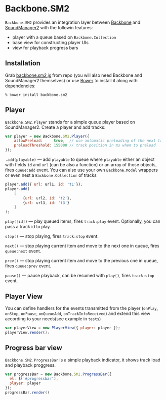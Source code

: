 Backbone.SM2
============

`Backbone.SM2` provides an integration layer between
[Backbone](http://backbonejs.org/) and
[SoundManager2](http://www.schillmania.com/projects/soundmanager2/) with the
followin features:

* player with a queue based on `Backbone.Collection`
* base view for constructing player UIs
* view for playback progress bars

## Installation

Grab
[backbone.sm2.js](https://raw.github.com/dreamindustries/backbone.sm2/master/backbone.sm2.js)
from repo (you will also need Backbone and SoundManager2 themselves) or use
[Bower](http://twitter.github.com/bower/) to install it along with dependencies:

```
% bower install backbone.sm2
```

## Player

`Backbone.SM2.Player` stands for a simple queue player based on SoundManager2.
Create a player and add tracks:

``` javascript
var player = new Backbone.SM2.Player({
    allowPreload:     true,  // use automatic preloading of the next track
    preloadThreshold: 155000 // track position in ms when to preload
});
```

`.add(playable)` — add `playable` to queue where `playable` either an object with
fields `id` and `url` (can be also a function) or an array of those objects,
fires `queue:add` event. You can also use your own `Backbone.Model` wrappers or even 
nest a `Backbone.Collection` of tracks

``` javascript
player.add({ url: url1, id: 't1'});
player.add(
    [
        {url: url2, id: 't2'},
        {url: url3, id: 't3'}
    ]
);
```

`play([id])` — play queued items, fires `track:play` event. Optionally, you can 
pass a track id to play.

`stop()` — stop playing, fires `track:stop` event.

`next()` — stop playing current item and move to the next one in queue, fires
`queue:next` event.

`prev()` — stop playing current item and move to the previous one in queue,
fires `queue:prev` event.

`pause()` — pause playback, can be resumed with `play()`, fires `track:stop`
event.

## Player View

You can define handlers for the events transmitted from the player (`onPlay`,
`onStop`, `onPause`, `onQueueAdd`, `onTrackInfoReceived`) and extend this view
according to your needs(see example in `tests`)

``` javascript
var playerView = new PlayerView({ player: player });
playerView.render();
```

## Progress bar view

`Backbone.SM2.ProgressBar` is a simple playback indicator, it shows track load
and playback proggress.

``` javascript
var progressBar = new Backbone.SM2.ProgressBar({
  el: $('#progressbar'),
  player: player
});
progressBar.render()
```

